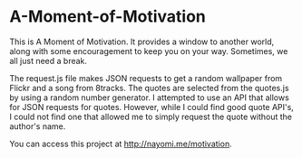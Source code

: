 A-Moment-of-Motivation
======================
This is A Moment of Motivation. It provides a window to another world, along 
with some encouragement to keep you on your way. Sometimes, we all just need a break.

The request.js file makes JSON requests to get a random wallpaper from Flickr and a song from 8tracks.
The quotes are selected from the quotes.js by using a random number generator. I attempted to use an API that allows for JSON requests for quotes. However, while I could find good quote API's, I could not find one that allowed me to simply request the quote without the author's name.

You can access this project at http://nayomi.me/motivation.
